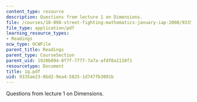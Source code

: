 ```yaml
---
content_type: resource
description: Questions from lecture 1 on Dimensions.
file: /courses/18-098-street-fighting-mathematics-january-iap-2008/9335ae230bd29ea458251d747fb3091b_1q.pdf
file_type: application/pdf
learning_resource_types:
- Readings
ocw_type: OCWFile
parent_title: Readings
parent_type: CourseSection
parent_uid: 1920b094-8f7f-7777-7a7a-afdf0a1110f1
resourcetype: Document
title: 1q.pdf
uid: 9335ae23-0bd2-9ea4-5825-1d747fb3091b
---
```

Questions from lecture 1 on Dimensions.

